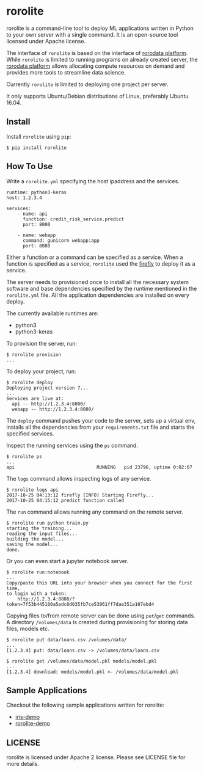 # rorolite

rorolite is a command-line tool to deploy ML applications written in Python to your own server with a single command. It is an open-source tool licensed under Apache license.

The interface of `rorolite` is based on the interface of [rorodata platform][rorodata]. While `rorolite` is limited to running programs on already created server, the [rorodata platform][rorodata] allows allocating compute resources on demand and provides more tools to streamline data science.

Currently `rorolite` is limited to deploying one project per server.

It only supports Ubuntu/Debian distributions of Linux, preferably Ubuntu 16.04. 

[rorodata]: http://rorodata.com/

## Install

Install `rorolite`  using `pip`:

    $ pip install rorolite

## How To Use

Write a `rorolite.yml` specifying the host ipaddress and the services.

    runtime: python3-keras
    host: 1.2.3.4

    services:
        - name: api
          function: credit_risk_service.predict
          port: 8000

        - name: webapp
          command: gunicorn webapp:app
          port: 8080

Either a function or a command can be specified as a service. When a function is specified as a service, `rorolite` used the [firefly][] to deploy it as a service.

[firefly]: http://firefly-python.readthedocs.io/

The server needs to provisioned once to install all the necessary system software and base dependencies specified by the runtime mentioned in the `rorolite.yml` file. All the application dependencies are installed on every deploy.

The currently available runtimes are:

* python3
* python3-keras

To provision the server, run:

    $ rorolite provision
    ...
    
To deploy your project, run:

    $ rorolite deploy
    Deploying project version 7...
    ...
    Services are live at:
      api -- http://1.2.3.4:8000/
      webapp -- http://1.2.3.4:8080/

The `deploy` command pushes your code to the server, sets up a virtual env, installs all the dependencies from your `requirements.txt` file and starts the specified services.

Inspect the running services using the `ps` command.

    $ rorolite ps
    ...
    api                              RUNNING   pid 23796, uptime 0:02:07

The `logs` command allows inspecting logs of any service.

    $ rorolite logs api
    2017-10-25 04:13:12 firefly [INFO] Starting Firefly...    
    2017-10-25 04:15:12 predict function called

The `run` command allows running any command on the remote server.
    
    $ rorolite run python train.py
    starting the training...
    reading the input files...
    building the model...
    saving the model...
    done.

Or you can even start a jupyter notebook server.
    
    $ rorolite run:notebook
    ...
    Copy/paste this URL into your browser when you connect for the first time,
    to login with a token:
        http://1.2.3.4:8888/?token=7f53b445100a5edc0d035fb7ce53061ff7dae351a107ebd4   

Copying files to/from remote server can be done using ``put``/``get`` commands. A directory ``/volumes/data`` is created during provisioning for storing data files, models etc.

    $ rorolite put data/loans.csv /volumes/data/
    ...
    [1.2.3.4] put: data/loans.csv -> /volumes/data/loans.csv

    $ rorolite get /volumes/data/model.pkl models/model.pkl
    ...
    [1.2.3.4] download: models/model.pkl <- /volumes/data/model.pkl

## Sample Applications

Checkout the following sample applications written for rorolite:

* [iris-demo](https://github.com/rorodata/iris-demo)
* [rorolite-demo](https://github.com/rorodata/rorolite-demo)

## LICENSE

rorolite is licensed under Apache 2 license. Please see LICENSE file for more details.
